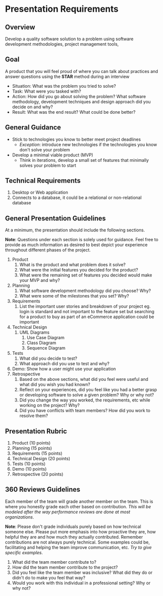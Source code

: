 # Presentation Requirements

## Overview

Develop a quality software solution to a problem using software development methodologies, project management tools, 

## Goal

A product that you will feel proud of where you can talk about practices and answer questions using the **STAR** method during an interview

- Situation: What was the problem you tried to solve?
- Task: What were you tasked with?
- Action: How did you go about solving the problem? What software methodology, development techniques and design approach did you decide on and why?
- Result: What was the end result? What could be done better?

## General Guidance

- Stick to technologies you know to better meet project deadlines
    - *Exception*: introduce new technologies if the technologies you know don't solve your problem
- Develop a minimal viable product (MVP)
    - Think in iterations, develop a small set of features that minimally solves your problem to start

## Technical Requirements

1. Desktop or Web application
2. Connects to a database, it could be a relational or non-relational database

## General Presentation Guidelines

At a minimum, the presentation should include the following sections.

**Note**: Questions under each section is solely used for guidance. Feel free to provide as much information as desired to best depict your experience throughout different phases of the project.

1. Product
    1. What is the product and what problem does it solve?
    2. What were the initial features you decided for the product?
    3. What were the remaining set of features you decided would make your MVP and why?
2. Planning
    1. What software development methodology did you choose? Why?
    2. What were some of the milestones that you set? Why?
3. Requirements
    1. List the important user stories and breakdown of your project eg. login is standard and not important to the feature set but searching for a product to buy as part of an eCommerce application could be important
4. Technical Design
    1. UML Diagrams
        1. Use Case Diagram
        2. Class Diagram
        3. Sequence Diagram
5. Tests
    1. What did you decide to test?
    2. What approach did you use to test and why?
6. Demo: Show how a user might use your application
7. Retrospective
    1. Based on the above sections, what did you feel were useful and what did you wish you had known?
    2. Reflect on your experiences, did you feel like you had a better grasp or developing software to solve a given problem? Why or why not?
    3. Did you change the way you worked, the requirements, etc while working on the project? Why?
    4. Did you have conflicts with team members? How did you work to resolve them?

## Presentation Rubric

1. Product (10 points)
2. Planning (15 points)
3. Requirements (15 points)
4. Technical Design (20 points)
5. Tests (10 points)
6. Demo (10 points)
7. Retrospective (20 points)

## 360 Reviews Guidelines

Each member of the team will grade another member on the team. This is where you honestly grade each other based on contribution. _This will be modeled after the way performance reviews are done at most organizations_.

**Note**: Please don't grade individuals purely based on how technical someone else. Please put more emphasis into how proactive they are, how helpful they are and how much they actually contributed. Remember contributions are not always purely technical. Some examples could be, facilitating and helping the team improve communication, etc. _Try to give specific examples_.

1. What did the team member contribute to?
2. How did the team member contribute to the project?
3. Did you feel like the team member was inclusive? What did they do or didn't do to make you feel that way?
4. Would you work with this individual in a professional setting? Why or why not?
